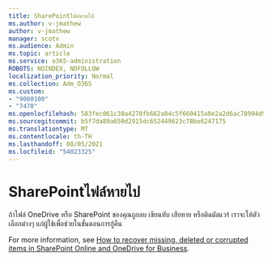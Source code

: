 ```yaml
---
title: SharePointไฟล์หายไป
ms.author: v-jmathew
author: v-jmathew
manager: scotv
ms.audience: Admin
ms.topic: article
ms.service: o365-administration
ROBOTS: NOINDEX, NOFOLLOW
localization_priority: Normal
ms.collection: Adm_O365
ms.custom:
- "9000100"
- "7470"
ms.openlocfilehash: 583fec061c38a4270fb662a84c5f660415a0e2a2d6ac78994d9cb8d8b6b3d8b8
ms.sourcegitcommit: b5f7da89a650d2915dc652449623c78be6247175
ms.translationtype: MT
ms.contentlocale: th-TH
ms.lasthandoff: 08/05/2021
ms.locfileid: "54023325"
---
```

# <a name="sharepoint-files-are-missing"></a>SharePointไฟล์หายไป

ถ้าไฟล์ OneDrive หรือ SharePoint ของคุณถูกลบ เขียนทับ เสียหาย หรือติดมัลแวร์ เราจะให้ตัวเลือกต่างๆ แก่ผู้ใช้เพื่อช่วยในขั้นตอนการกู้คืน

For more information, see [How to recover missing, deleted or corrupted items in SharePoint Online and OneDrive for Business](https://go.microsoft.com/fwlink/?linkid=2110774).
